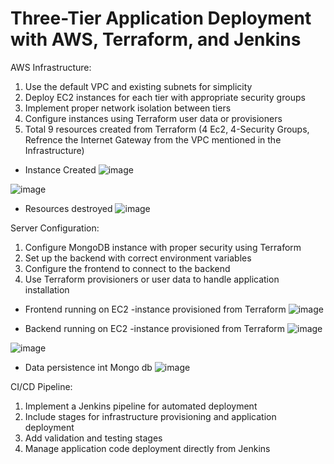 # Three-Tier Application Deployment with AWS, Terraform, and Jenkins

AWS Infrastructure:

1. Use the default VPC and existing subnets for simplicity
2. Deploy EC2 instances for each tier with appropriate security groups
3. Implement proper network isolation between tiers
4. Configure instances using Terraform user data or provisioners
5. Total 9 resources created from Terraform (4 Ec2, 4-Security Groups, Refrence the Internet Gateway from the VPC mentioned in the Infrastructure)

- Instance Created 
![image](https://github.com/user-attachments/assets/ada042b5-1c0b-4f2a-89c0-dc5e6f510155)

![image](https://github.com/user-attachments/assets/ffbd95dc-f9ad-4468-8e78-1b64328ae2bf)

- Resources destroyed
![image](https://github.com/user-attachments/assets/56e7f079-8d6a-49cb-b9fd-0c762235b54c)

Server Configuration:

1. Configure MongoDB instance with proper security using Terraform
2. Set up the backend with correct environment variables
3. Configure the frontend to connect to the backend
4. Use Terraform provisioners or user data to handle application installation

- Frontend running on EC2 -instance provisioned from Terraform
![image](https://github.com/user-attachments/assets/bd0e5586-15d2-4d49-aa14-f2cf738f1f24)

- Backend running on EC2 -instance provisioned from Terraform
![image](https://github.com/user-attachments/assets/53701e78-205d-4e75-ac7a-031f709c215a)

![image](https://github.com/user-attachments/assets/8a105910-5a3b-47ba-a369-3ad1b6fe376c)

- Data persistence int Mongo db
![image](https://github.com/user-attachments/assets/fd44b7bc-b3ba-43c9-aba9-a7a40b1d1713)


CI/CD Pipeline:

1. Implement a Jenkins pipeline for automated deployment
2. Include stages for infrastructure provisioning and application deployment
3. Add validation and testing stages
4. Manage application code deployment directly from Jenkins
